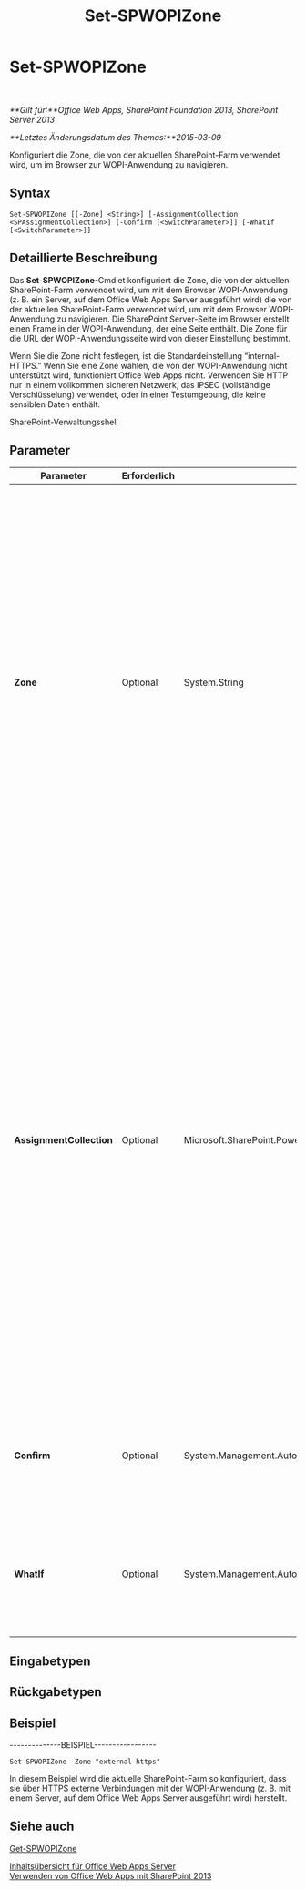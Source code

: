 ﻿---
title: Set-SPWOPIZone
TOCTitle: Set-SPWOPIZone
ms:assetid: bc751cc4-8ac8-45f7-b6ea-da6fcb5473ac
ms:mtpsurl: https://technet.microsoft.com/de-de/library/JJ219451(v=office.15)
ms:contentKeyID: 49633182
ms.date: 12/22/2017
mtps_version: v=office.15
ms.translationtype: HT
---

# Set-SPWOPIZone

 

_**Gilt für:**Office Web Apps, SharePoint Foundation 2013, SharePoint Server 2013_

_**Letztes Änderungsdatum des Themas:**2015-03-09_

Konfiguriert die Zone, die von der aktuellen SharePoint-Farm verwendet wird, um im Browser zur WOPI-Anwendung zu navigieren.

## Syntax

    Set-SPWOPIZone [[-Zone] <String>] [-AssignmentCollection <SPAssignmentCollection>] [-Confirm [<SwitchParameter>]] [-WhatIf [<SwitchParameter>]]

## Detaillierte Beschreibung

Das **Set-SPWOPIZone**-Cmdlet konfiguriert die Zone, die von der aktuellen SharePoint-Farm verwendet wird, um mit dem Browser WOPI-Anwendung (z. B. ein Server, auf dem Office Web Apps Server ausgeführt wird) die von der aktuellen SharePoint-Farm verwendet wird, um mit dem Browser WOPI-Anwendung zu navigieren. Die SharePoint Server-Seite im Browser erstellt einen Frame in der WOPI-Anwendung, der eine Seite enthält. Die Zone für die URL der WOPI-Anwendungsseite wird von dieser Einstellung bestimmt.

Wenn Sie die Zone nicht festlegen, ist die Standardeinstellung “internal-HTTPS.” Wenn Sie eine Zone wählen, die von der WOPI-Anwendung nicht unterstützt wird, funktioniert Office Web Apps nicht. Verwenden Sie HTTP nur in einem vollkommen sicheren Netzwerk, das IPSEC (vollständige Verschlüsselung) verwendet, oder in einer Testumgebung, die keine sensiblen Daten enthält.

SharePoint-Verwaltungsshell

## Parameter


<table>
<colgroup>
<col style="width: 25%" />
<col style="width: 25%" />
<col style="width: 25%" />
<col style="width: 25%" />
</colgroup>
<thead>
<tr class="header">
<th>Parameter</th>
<th>Erforderlich</th>
<th>Typ</th>
<th>Beschreibung</th>
</tr>
</thead>
<tbody>
<tr class="odd">
<td><p><strong>Zone</strong></p></td>
<td><p>Optional</p></td>
<td><p>System.String</p></td>
<td><p>Gibt die Zone an. Führen Sie <strong>Get-SPWOPIBinding</strong> aus, um eine Liste mit von der WOPI-Anwendung unterstützten Zonen zu erhalten.</p>
<p>Wenn Sie eine sowohl interne als auch externe SharePoint-Farm verwenden, geben Sie &quot;extern&quot; an. Wenn Sie eine ausschließlich interne SharePoint-Farm verwenden, geben Sie &quot;intern&quot; an. Verwenden Sie HTTP nur in einem vollkommen sicheren Netzwerk, das IPSEC (vollständige Verschlüsselung) verwendet, oder in einer Testumgebung, die keine sensiblen Daten enthält. Folgende Optionen stehen zur Verfügung:</p>
<p>- Internal-HTTP</p>
<p>- Internal-HTTPS</p>
<p>- External-HTTP</p>
<p>- External-HTTPS</p></td>
</tr>
<tr class="even">
<td><p><strong>AssignmentCollection</strong></p></td>
<td><p>Optional</p></td>
<td><p>Microsoft.SharePoint.PowerShell.SPAssignmentCollection</p></td>
<td><p>Verwaltet Objekte zum Zweck der ordnungsgemäßen Beseitigung. Die Verwendung von Objekten wie beispielsweise <strong>SPWeb</strong> oder <strong>SPSite</strong> kann sehr viel Arbeitsspeicher erfordern, und für die Verwendung dieser Objekte in Windows PowerShell-Skripts muss der Arbeitsspeicher entsprechend verwaltet werden. Mit dem <strong>SPAssignment</strong>-Objekt können Sie einer Variablen Objekte zuweisen und die Objekte beseitigen, wenn sie nicht mehr benötigt werden, um Arbeitsspeicher freizugeben. Wenn die Objekte <strong>SPWeb</strong>, <strong>SPSite</strong> oder<strong>SPSiteAdministration</strong> verwendet werden, werden diese automatisch beseitigt, falls keine Zuweisungsauflistung oder kein <strong>Global</strong>-Parameter verwendet wird.</p>
<div class="alert">

> [!TIP]
> Wenn der <STRONG>Global</STRONG>-Parameter verwendet wird, sind alle Objekte im globalen Speicher enthalten. Es kann vorkommen, dass nicht genügend Arbeitsspeicher vorhanden ist, falls Objekte nicht sofort verwendet werden oder mit dem Befehl <STRONG>Stop-SPAssignment</STRONG> beseitigt werden.


</div></td>
</tr>
<tr class="odd">
<td><p><strong>Confirm</strong></p></td>
<td><p>Optional</p></td>
<td><p>System.Management.Automation.SwitchParameter</p></td>
<td><p>Fordert Sie vor der Ausführung eines Befehls zur Bestätigung auf. Um weitere Informationen zu erhalten, geben Sie den folgenden Befehl ein: <strong>get-help about_commonparameters</strong>.</p></td>
</tr>
<tr class="even">
<td><p><strong>WhatIf</strong></p></td>
<td><p>Optional</p></td>
<td><p>System.Management.Automation.SwitchParameter</p></td>
<td><p>Zeigt eine Meldung an, die die Auswirkung des Befehls beschreibt, anstatt den Befehl auszuführen. Um weitere Informationen zu erhalten, geben Sie den folgenden Befehl ein: <strong>get-help about_commonparameters</strong>.</p></td>
</tr>
</tbody>
</table>


## Eingabetypen

## Rückgabetypen

## Beispiel

\--------------BEISPIEL-----------------

    Set-SPWOPIZone -Zone "external-https"

In diesem Beispiel wird die aktuelle SharePoint-Farm so konfiguriert, dass sie über HTTPS externe Verbindungen mit der WOPI-Anwendung (z. B. mit einem Server, auf dem Office Web Apps Server ausgeführt wird) herstellt.

## Siehe auch


[Get-SPWOPIZone](get-spwopizone.md)  


[Inhaltsübersicht für Office Web Apps Server](content-roadmap-for-office-web-apps-server.md)  
[Verwenden von Office Web Apps mit SharePoint 2013](use-office-web-apps-with-sharepoint-2013.md)

